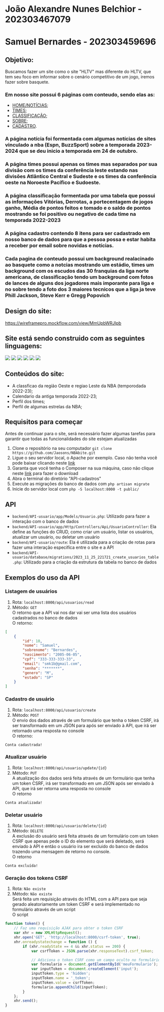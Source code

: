 # João Alexandre Nunes Belchior - 202303467079
# Samuel Bernardes - 202303459696
## Objetivo:
Buscamos fazer um site como o site "HLTV" mas diferente do HLTV, que tem seu foco em informar sobre o cenário competitivo de um jogo, iremos fazer sobre basquete.
### Em nosso site possui 6 páginas com conteudo, sendo elas as:
* [HOME/NOTÍCIAS](https://jaosons.github.io/NBAbite/);
* [TIMES](https://jaosons.github.io/NBAbite/src/html/times.html);
* [CLASSIFICAÇÃO](https://jaosons.github.io/NBAbite/src/html/classificacao.html);
* [SOBRE](https://jaosons.github.io/NBAbite/src/html/sobre.html);
* [CADASTRO](https://jaosons.github.io/NBAbite/src/html/cadastro.html).
### A página notícia foi formentada com algumas notícias de sites vinculado a nba (Espn, BuzzSport) sobre a temporada 2023-2024 que se deu inicio a temporada em 24 de outubro.
### A página times possui apenas os times mas separados por sua divisão com os times da conferência leste estando nas divisões Atlântico Central e Sudeste e os times da conferência oeste na Noroeste Pacífico e Sudoeste.
### A página classificação formentada por uma tabela que possui as informações Vitórias, Derrotas, a portecentagem de jogos ganho, Média de pontos feitos e tomado e o saldo de pontos mostrando se foi positivo ou negativo de cada time na temporada 2022-2023
### A página cadastro contendo 8 itens para ser cadastrado em nosso banco de dados para que a pessoa possa  e estar habita a receber por email sobre novidas e notícias.
### Cada pagina de conteudo possui um background realacinado ao basquete como a notcias mostrando um estádio, times um background com os escudos das 30 franquias da liga norte americana, de classificação tendo um background com fotos de lances de alguns dos jogadores mais imporante para liga e no sobre tendo a foto dos 3 maiores tecnicos que a liga ja teve Phill Jackson, Steve Kerr e Gregg Popovich

## Design do site:
https://wireframepro.mockflow.com/view/MmUpbWRJIpb
## Site está sendo construido com as seguintes linguagens:
<img src="https://img.shields.io/badge/HTML5-E34F26?style=for-the-badge&logo=html5&logoColor=white"> <img src="https://img.shields.io/badge/CSS3-1572B6?style=for-the-badge&logo=css3&logoColor=white"> <img src="https://img.shields.io/badge/JavaScript-323330?style=for-the-badge&logo=javascript&logoColor=F7DF1E"> <img src="https://img.shields.io/badge/laravel-%23FF2D20.svg?style=for-the-badge&logo=laravel&logoColor=white"> <img src="https://img.shields.io/badge/php-%23777BB4.svg?style=for-the-badge&logo=php&logoColor=white"> <img src="https://img.shields.io/badge/mysql-%2300f.svg?style=for-the-badge&logo=mysql&logoColor=white">
## Conteúdos do site: 
* A classficao da região Oeste e regiao Leste da NBA (temporodada 2022-23);
* Calendario da antiga temporada 2022-23;
* Perfil dos times;
* Perfil de algumas estrelas da NBA;
## Requisitos para começar
Antes de continuar para o site, será necessário fazer algumas tarefas para garantir que todas as funcionalidades do site estejam atualizadas
1. Clone o repositório na seu computador `git clone https://github.com/Jaosons/NBAbite.git`
2. Ligue o seu servidor local, o Apache por exemplo. Caso não tenha você pode baixar clicando neste <a href="https://sourceforge.net/projects/wampserver/files/latest/download">link</a>
3. Garanta que você tenha o Composer na sua máquina, caso não clique neste <a href="https://getcomposer.org/Composer-Setup.exe">link</a> para fazer o download
4. Abra o terminal do diretório "API-cadastros"
5. Execute as migrações do banco de dados com `php artisan migrate`
6. Inicie do servidor local com `php -S localhost:8000 -t public/`
## API
* `backend/API-usuario/app/Models/Usuario.php`: Utilizado para fazer a interação com o banco de dados
* `backend/API-usuario/app/Http/Controllers/Api/UsuarioController`: Ela define as funções do CRUD, como criar um usuário, listar os usuários, atualizar um usuário, ou deletar um usuário
* `backend/API-usuario/route`: Ela é utilizada para a criação de rotas para fazer uma interação especifíca entre o site e a API
* `backend/API-usuario/database/migrations/2023_11_25_221721_create_usuarios_table.php`: Utilizado para a criação da estrutura da tabela no banco de dados
## Exemplos do uso da API
### Listagem de usuários
1. Rota: `localhost:8000/api/usuarios/read`
2. Método: `GET`<br>
O retorno que a API vai nos dar vai ser uma lista dos usuários cadastrados no banco de dados<br>
O retorno:
```JSON
[
    {
        "id": 10,
        "nome": "Samuel",
        "sobrenome": "Bernardes",
        "nascimento": "2005-06-05",
        "cpf": "333-333-333-33",
        "email": "smk1b@gmail.com",
        "senha": "*******",
        "genero": "M",
        "estado": "SP"
    }
]
```
### Cadastro de usuário
1. Rota: `localhost:8000/api/usuario/create`
2. Método: `POST`<br>
O envio dos dados através de um formulário que tenha o token CSRF, irá ser transformado em um JSON para após ser enviado à API, que irá ser retornado uma resposta no console<br>
O retorno:
```
Conta cadastrada!
```
### Atualizar usuário
1. Rota: `localhost:8000/api/usuario/update/{id}`
2. Método: `PUT`<br>
A atualização dos dados será feita através de um formulário que tenha um token CSRF, irá ser transformado em um JSON após ser enviado à API, que irá ser retorna uma resposta no console<br>
O retorno
```
Conta atualizada!
```
### Deletar usuário
1. Rota: `localhost:8000/api/usuario/delete/{id}`
2. Método: `DELETE`<br>
A exclusão do usuário será feita através de um formulário  com um token CSRF que apenas pede o ID do elemento que será deletado, será enviado à API e então o usuário ira ser excluido do banco de dados trazendo uma mensagem de retorno no console.<br>
O retorno
```
Conta excluída!
```
### Geração dos tokens CSRF
1. Rota: `Não existe`
2. Método: `Não existe` <br>
Será feita um requisição através do HTML com a API para que seja gerado aleatoriamente um token CSRF e será implementado no formulário através de um script<br>
O script
```javascript
function token() {
    // Faz uma requisição AJAX para obter o token CSRF
    var xhr = new XMLHttpRequest();
    xhr.open('GET', 'http://localhost:8000/csrf-token', true);
    xhr.onreadystatechange = function () {
        if (xhr.readyState == 4 && xhr.status == 200) {
            var csrfToken = JSON.parse(xhr.responseText).csrf_token;

            // Adiciona o token CSRF como um campo oculto no formulário
            var formulario = document.getElementById('meuFormulario');
            var inputToken = document.createElement('input');
            inputToken.type = 'hidden';
            inputToken.name = '_token';
            inputToken.value = csrfToken;
            formulario.appendChild(inputToken);
        }
    };
    xhr.send();
}
```
